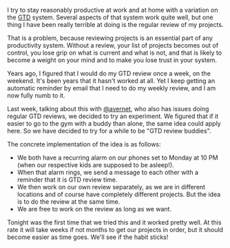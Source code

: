 I try to stay reasonably productive at work and at home with a variation on the [GTD](http://en.wikipedia.org/wiki/Getting_Things_Done) system. Several aspects of that system work quite well, but one thing I have been really terrible at doing is the regular review of my projects.

That is a problem, because reviewing projects is an essential part of any productivity system. Without a review, your list of projects becomes out of control, you lose grip on what is current and what is not, and that is likely to become a weight on your mind and to make you lose trust in your system.

Years ago, I figured that I would do my GTD review once a week, on the weekend. It's been years that it hasn't worked at all. Yet I keep getting an automatic reminder by email that I need to do my weekly review, and I am now fully numb to it.

Last week, talking about this with [@avernet](https://twitter.com/avernet), who also has issues doing regular GTD reviews, we decided to try an experiment. We figured that if it easier to go to the gym with a buddy than alone, the same idea could apply here. So we have decided to try for a while to be "GTD review buddies".

The concrete implementation of the idea is as follows:

- We both have a recurring alarm on our phones set to Monday at 10 PM (when our respective kids are supposed to be asleep!).
- When that alarm rings, we send a message to each other with a reminder that it is GTD review time.
- We then work on our own review separately, as we are in different locations and of course have completely different projects. But the idea is to do the review at the same time.
- We are free to work on the review as long as we want.

Tonight was the first time that we tried this and it worked pretty well. At this rate it will take weeks if not months to get our projects in order, but it should become easier as time goes. We'll see if the habit sticks!